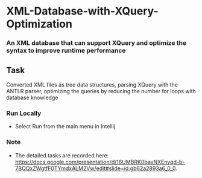 # XML-Database-with-XQuery-Optimization

### An XML database that can support XQuery and optimize the syntax to improve runtime performance

## Task
Converted XML files as tree data structures, parsing XQuery with the ANTLR parser, optimizing the queries by reducing the number for loops with database knowledge

### Run Locally
* Select Run from the main menu in Intellij

### Note
* The detailed tasks are recorded here: https://docs.google.com/presentation/d/16UMBRK0bavNXEnyqd-b-7BQQxZWgtfF0TYmdxALM2Vw/edit#slide=id.gb62a2893a6_0_0.

